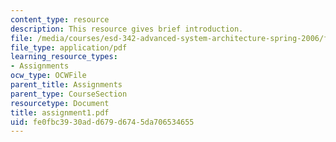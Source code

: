 ```yaml
---
content_type: resource
description: This resource gives brief introduction.
file: /media/courses/esd-342-advanced-system-architecture-spring-2006/fe0fbc3930add679d6745da706534655_assignment1.pdf
file_type: application/pdf
learning_resource_types:
- Assignments
ocw_type: OCWFile
parent_title: Assignments
parent_type: CourseSection
resourcetype: Document
title: assignment1.pdf
uid: fe0fbc39-30ad-d679-d674-5da706534655
---
```

